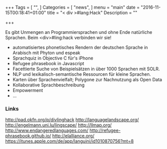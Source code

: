 +++
Tags = [
  "",
]
Categories = [
  "news",
]
menu = "main"
date = "2016-11-15T00:18:41+01:00"
title = "< div >#lang:Hack"
Description = ""

+++

Es gibt Unmengen an Programmiersprachen und ohne Ende natürliche Sprachen. Beim \<div\>#ling:hack verbinden wir sie!

<!--more-->

* automatisiertes phonetisches Rendern der deutschen Sprache in Arabisch mit Phyton und espeak
* Sprachquiz in Objective C für's iPhone
* Refugee phrasebook in Javascript
* Facettierte Suche von Beispielsätzen in über 1000 Sprachen mit SOLR.
* NLP und lexikalisch-semantische Ressourcen für kleine Sprachen.
* Karten über Sprachenvielfalt; Polygone zur Nachnutzung als Open Data
* Kollaborative Sprachbeschreibung
* Empowerment
* ...

### Links
http://pad.okfn.org/p/divlinghack
http://languagelandscape.org/
http://engelmann.uni.lu/lingscape/
http://llmap.org/
http://www.endangeredlanguages.com/
http://refugee-phrasebook.github.io/
http://elalliance.org/
https://itunes.apple.com/de/app/languini/id1010870756?mt=8